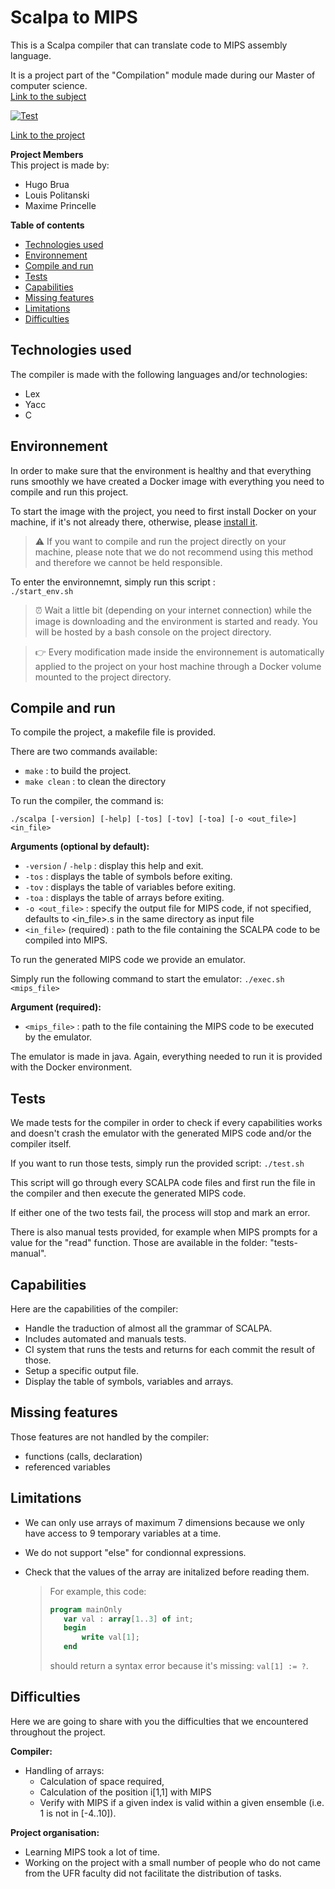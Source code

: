 # Scalpa to MIPS

This is a Scalpa compiler that can translate code to MIPS assembly language.

It is a project part of the "Compilation" module made during our Master of computer science.\
[Link to the subject](Sujet_Compilation.pdf)

[![Test](https://github.com/ThePrincelle/scalpa-to-mips/actions/workflows/test.yml/badge.svg)](https://github.com/ThePrincelle/scalpa-to-mips/actions/workflows/test.yml)

[Link to the project](https://share.princelle.org/scalpa-to-mips)

__Project Members__\
This project is made by:
- Hugo Brua
- Louis Politanski
- Maxime Princelle 

__Table of contents__
- [Technologies used](#technologies-used)
- [Environnement](#environnement)
- [Compile and run](#compile-and-run)
- [Tests](#tests)
- [Capabilities](#capabilities)
- [Missing features](#missing-features)
- [Limitations](#limitations)
- [Difficulties](#difficulties)

## Technologies used

The compiler is made with the following languages and/or technologies:
- Lex
- Yacc
- C

## Environnement

In order to make sure that the environment is healthy and that everything runs smoothly we have created a Docker image with everything you need to compile and run this project. 

To start the image with the project, you need to first install Docker on your machine, if it's not already there, otherwise, please [install it](https://docs.docker.com/get-docker/).

> ⚠️  If you want to compile and run the project directly on your machine, please note that we do not recommend using this method and therefore we cannot be held responsible.

To enter the environnemnt, simply run this script :\
```./start_env.sh```

> ⏰  Wait a little bit (depending on your internet connection) while the image is downloading and the environment is started and ready. You will be hosted by a bash console on the project directory.

> 👉  Every modification made inside the environnement is automatically applied to the project on your host machine through a Docker volume mounted to the project directory.


## Compile and run

To compile the project, a makefile file is provided.

There are two commands available:
- `make` : to build the project.
- `make clean` : to clean the directory

To run the compiler, the command is:

```./scalpa [-version] [-help] [-tos] [-tov] [-toa] [-o <out_file>] <in_file>```

__Arguments (optional by default):__
- `-version` / `-help` : display this help and exit.
- `-tos` : displays the table of symbols before exiting.
- `-tov` : displays the table of variables before exiting.
- `-toa` : displays the table of arrays before exiting.
- `-o <out_file>` : specify the output file for MIPS code, if not specified, defaults to <in_file>.s in the same directory as input file
- `<in_file>` (required) : path to the file containing the SCALPA code to be compiled into MIPS.

To run the generated MIPS code we provide an emulator.

Simply run the following command to start the emulator:
```./exec.sh <mips_file>```

__Argument (required):__
- `<mips_file>` : path to the file containing the MIPS code to be executed by the emulator.

The emulator is made in java. Again, everything needed to run it is provided with the Docker environment.


## Tests

We made tests for the compiler in order to check if every capabilities works and doesn't crash the emulator with the generated MIPS code and/or the compiler itself.

If you want to run those tests, simply run the provided script:
```./test.sh```

This script will go through every SCALPA code files and first run the file in the compiler and then execute the generated MIPS code.

If either one of the two tests fail, the process will stop and mark an error.

There is also manual tests provided, for example when MIPS prompts for a value for the "read" function. Those are available in the folder: "tests-manual". 


## Capabilities

Here are the capabilities of the compiler:

- Handle the traduction of almost all the grammar of SCALPA.
- Includes automated and manuals tests.
- CI system that runs the tests and returns for each commit the result of those.
- Setup a specific output file.
- Display the table of symbols, variables and arrays.


## Missing features

Those features are not handled by the compiler:

- functions (calls, declaration)
- referenced variables


## Limitations

- We can only use arrays of maximum 7 dimensions because we only have access to 9 temporary variables at a time. 

- We do not support "else" for condionnal expressions.

- Check that the values of the array are initalized before reading them.

    >For example, this code:
    >```pascal
    >program mainOnly
    >    var val : array[1..3] of int;
    >    begin
    >        write val[1];
    >    end
    >```
    >should return a syntax error because it's missing: ```val[1] := ?```.


## Difficulties

Here we are going to share with you the difficulties that we encountered throughout the project.

__Compiler:__ 

- Handling of arrays:
  - Calculation of space required,
  - Calculation of the position i[1,1] with MIPS
  - Verify with MIPS if a given index is valid within a given ensemble (i.e. 1 is not in [-4..10]).

__Project organisation:__

- Learning MIPS took a lot of time.
- Working on the project with a small number of people who do not came from the UFR faculty did not facilitate the distribution of tasks.
